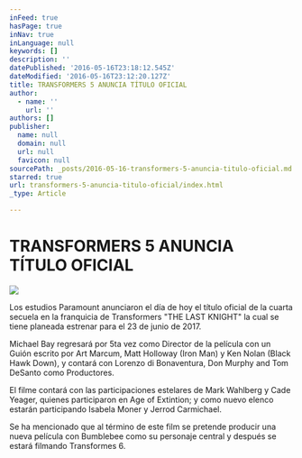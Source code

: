 ```yaml
---
inFeed: true
hasPage: true
inNav: true
inLanguage: null
keywords: []
description: ''
datePublished: '2016-05-16T23:18:12.545Z'
dateModified: '2016-05-16T23:12:20.127Z'
title: TRANSFORMERS 5 ANUNCIA TÍTULO OFICIAL
author:
  - name: ''
    url: ''
authors: []
publisher:
  name: null
  domain: null
  url: null
  favicon: null
sourcePath: _posts/2016-05-16-transformers-5-anuncia-titulo-oficial.md
starred: true
url: transformers-5-anuncia-titulo-oficial/index.html
_type: Article

---
```

# TRANSFORMERS 5 ANUNCIA TÍTULO OFICIAL
![](https://the-grid-user-content.s3-us-west-2.amazonaws.com/45d8d694-e2eb-4073-b169-e24e233a5ee0.jpg)

Los estudios Paramount anunciaron el día de hoy el título oficial de la cuarta secuela en la franquicia de Transformers "THE LAST KNIGHT" la cual se tiene planeada estrenar para el 23 de junio de 2017\.

Michael Bay regresará por 5ta vez como Director de la película con un Guión escrito por Art Marcum, Matt Holloway (Iron Man) y Ken Nolan (Black Hawk Down), y contará con Lorenzo di Bonaventura, Don Murphy and Tom DeSanto como Productores.

El filme contará con las participaciones estelares de Mark Wahlberg y Cade Yeager, quienes participaron en Age of Extintion; y como nuevo elenco estarán participando Isabela Moner y Jerrod Carmichael.

Se ha mencionado que al término de este film se pretende producir una nueva película con Bumblebee como su personaje central y después se estará filmando Transformes 6\.